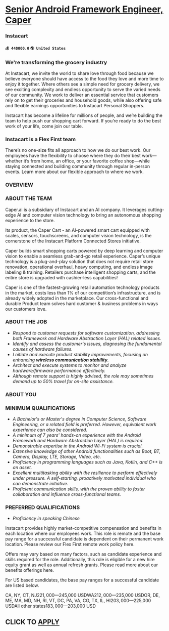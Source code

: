 # [Senior Android Framework Engineer, Caper](https://www.remotewlb.com/apply/senior-android-framework-engineer-caper-69920)  
### Instacart  
#### `💰 448000.0` `🌎 United States`  

### We're transforming the grocery industry

At Instacart, we invite the world to share love through food because we believe everyone should have access to the food they love and more time to enjoy it together. Where others see a simple need for grocery delivery, we see exciting complexity and endless opportunity to serve the varied needs of our community. We work to deliver an essential service that customers rely on to get their groceries and household goods, while also offering safe and flexible earnings opportunities to Instacart Personal Shoppers.

Instacart has become a lifeline for millions of people, and we’re building the team to help push our shopping cart forward. If you’re ready to do the best work of your life, come join our table.

### Instacart is a Flex First team

There’s no one-size fits all approach to how we do our best work. Our employees have the flexibility to choose where they do their best work—whether it’s from home, an office, or your favorite coffee shop—while staying connected and building community through regular in-person events. Learn more about our flexible approach to where we work.

### OVERVIEW

### ABOUT THE TEAM

Caper.ai is a subsidiary of Instacart and an AI company. It leverages cutting-edge AI and computer vision technology to bring an autonomous shopping experience to the store.

Its product, the Caper Cart - an AI-powered smart cart equipped with scales, sensors, touchscreens, and computer vision technology, is the cornerstone of the Instacart Platform Connected Stores initiative.

Caper builds smart shopping carts powered by deep learning and computer vision to enable a seamless grab-and-go retail experience. Caper’s unique technology is a plug-and-play solution that does not require retail store renovation, operational overhaul, heavy computing, and endless image labeling & training. Retailers purchase intelligent shopping carts, and the entire store is upgraded with cashier-less capabilities!

Caper is one of the fastest-growing retail automation technology products in the market, costs less than 1% of our competition’s infrastructure, and is already widely adopted in the marketplace. Our cross-functional and durable Product team solves hard customer & business problems in ways our customers love.

### ABOUT THE JOB

  *  _Respond to customer requests for software customization, addressing both Framework and Hardware Abstraction Layer (HAL) related issues._
  *  _Identify and assess the customer's issues, diagnosing the fundamental causes of hardware failures._
  *  _I_ _nitiate and execute product stability improvements, focusing on enhancing **wireless communication stability**._
  *  _Architect and execute systems to monitor and analyze hardware/firmware performance effectively._
  *  _Although remote support is highly advised, the role may sometimes demand up to 50% travel for on-site assistance._

### ABOUT YOU

### MINIMUM QUALIFICATIONS

  *  _A Bachelor's or Master's degree in Computer Science, Software Engineering, or a related field is preferred. However, equivalent work experience can also be considered._
  *  _A minimum of 7 years' hands-on experience with the Android Framework and Hardware Abstraction Layer (HAL) is required._
  *  _Demonstrable expertise in the Android Wi-Fi system is crucial._
  *  _Extensive knowledge of other Android functionalities such as Boot, BT, Camera, Display, LTE, Storage, Video, etc._
  *  _Proficiency in programming languages such as Java, Kotlin, and C++ is an asset._
  *  _Excellent multitasking ability with the resilience to perform effectively under pressure._ _A self-starting, proactively motivated individual who can demonstrate initiative._
  *  _Proficient communication skills, with the proven ability to foster collaboration and influence cross-functional teams._

### PREFERRED QUALIFICATIONS

  *  _Proficiency in speaking Chinese_

Instacart provides highly market-competitive compensation and benefits in each location where our employees work. This role is remote and the base pay range for a successful candidate is dependent on their permanent work location. Please review our Flex First remote work policy here.

Offers may vary based on many factors, such as candidate experience and skills required for the role. Additionally, this role is eligible for a new hire equity grant as well as annual refresh grants. Please read more about our benefits offerings here.  
  
For US based candidates, the base pay ranges for a successful candidate are listed below.

CA, NY, CT, NJ$221,000—$245,000 USDWA$212,000—$235,000 USDOR, DE, ME, MA, MD, NH, RI, VT, DC, PA, VA, CO, TX, IL, HI$203,000—$225,000 USDAll other states$183,000—$203,000 USD  
## CLICK TO [APPLY](https://www.remotewlb.com/apply/senior-android-framework-engineer-caper-69920)

